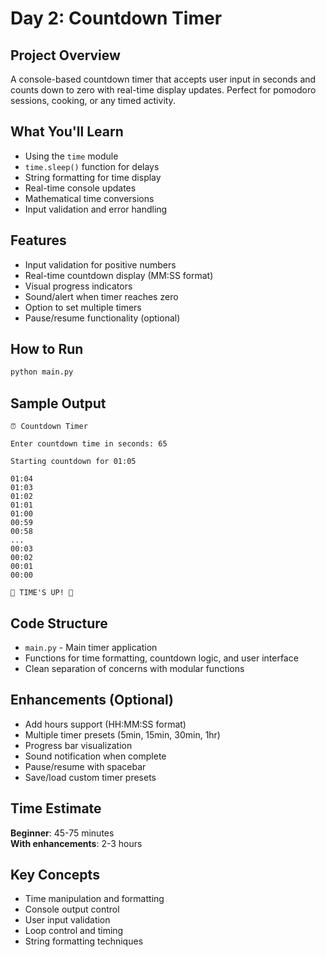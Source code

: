 # Day 2: Countdown Timer

## Project Overview
A console-based countdown timer that accepts user input in seconds and counts down to zero with real-time display updates. Perfect for pomodoro sessions, cooking, or any timed activity.

## What You'll Learn
- Using the `time` module
- `time.sleep()` function for delays
- String formatting for time display
- Real-time console updates
- Mathematical time conversions
- Input validation and error handling

## Features
- Input validation for positive numbers
- Real-time countdown display (MM:SS format)
- Visual progress indicators
- Sound/alert when timer reaches zero
- Option to set multiple timers
- Pause/resume functionality (optional)

## How to Run
```bash
python main.py
```

## Sample Output
```
⏰ Countdown Timer

Enter countdown time in seconds: 65

Starting countdown for 01:05

01:04
01:03
01:02
01:01
01:00
00:59
00:58
...
00:03
00:02
00:01
00:00

🚨 TIME'S UP! 🚨
```

## Code Structure
- `main.py` - Main timer application
- Functions for time formatting, countdown logic, and user interface
- Clean separation of concerns with modular functions

## Enhancements (Optional)
- Add hours support (HH:MM:SS format)
- Multiple timer presets (5min, 15min, 30min, 1hr)
- Progress bar visualization
- Sound notification when complete
- Pause/resume with spacebar
- Save/load custom timer presets

## Time Estimate
**Beginner**: 45-75 minutes  
**With enhancements**: 2-3 hours

## Key Concepts
- Time manipulation and formatting
- Console output control
- User input validation
- Loop control and timing
- String formatting techniques